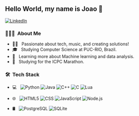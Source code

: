 <h2> Hello World, my name is Joao 👋</h2>
<a href="https://www.linkedin.com/in/joao-pedro-maia-71233a1b7/"><img alt="LinkedIn" src="https://img.shields.io/badge/LinkedIn-Joao%20Maia%20-blue?style=flat-square&logo=linkedin"></a>

<h3> 👨🏻‍💻 &nbsp;About Me </h3>

- 👨‍🚀 &nbsp; Passionate about tech, music, and creating solutions!
- 🎓 &nbsp; Studying Computer Science  at PUC-RIO, Brazil.
- 🌱 &nbsp; Learning more about Machine learning and data analysis.
- 🚀 &nbsp; Studying for the ICPC Marathon.

<h3> 🛠 &nbsp;Tech Stack</h3>

- 💻 &nbsp;
  ![Python](https://img.shields.io/badge/-Python-333333?style=flat&logo=python)
  ![Java](https://img.shields.io/badge/-Java-333333?style=flat&logo=Java&logoColor=007396)
  ![C++](https://img.shields.io/badge/-C++-333333?style=flat&logo=C%2B%2B&logoColor=00599C)
  ![C](https://img.shields.io/badge/-C-333333?style=flat&logo=C&logoColor=00599C)
![Lua](https://img.shields.io/badge/-Lua-333333?style=flat&logo=lua&logoColor=white)
- 🌐 &nbsp;
  ![HTML5](https://img.shields.io/badge/-HTML5-333333?style=flat&logo=HTML5)
  ![CSS](https://img.shields.io/badge/-CSS-333333?style=flat&logo=CSS3&logoColor=1572B6)
  ![JavaScript](https://img.shields.io/badge/-JavaScript-333333?style=flat&logo=javascript)
  ![Node.js](https://img.shields.io/badge/-Node.js-333333?style=flat&logo=node.js)

- 🛢 &nbsp;
  ![PostgreSQL](https://img.shields.io/badge/-PostgreSQL-333333?style=flat&logo=PostgreSQL)
  ![SQLite](https://img.shields.io/badge/-SQLite-333333?style=flat&logo=SQLite)


<!--
**Maia-jp/Maia-jp** is a ✨ _special_ ✨ repository because its `README.md` (this file) appears on your GitHub profile.

Here are some ideas to get you started:

- 🔭 I’m currently working on ...
- 🌱 I’m currently learning ...
- 👯 I’m looking to collaborate on ...
- 🤔 I’m looking for help with ...
- 💬 Ask me about ...
- 📫 How to reach me: ...
- 😄 Pronouns: ...
- ⚡ Fun fact: ...
-->
